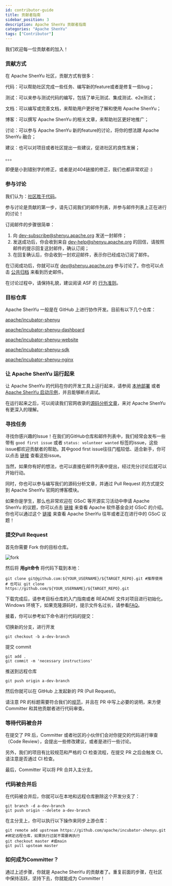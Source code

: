 ```yaml
---
id: contributor-guide
title: 贡献者指南
sidebar_position: 3
description: Apache ShenYu 贡献者指南
categories: "Apache ShenYu"
tags: ["Contributor"]
---
```


我们欢迎每一位贡献者的加入！

### 贡献方式

在 Apache ShenYu 社区，贡献方式有很多：

代码：可以帮助社区完成一些任务、编写新的feature或者是修复一些bug；

测试：可以来参与测试代码的编写，包括了单元测试、集成测试、e2e测试；

文档：可以编写或完善文档，来帮助用户更好地了解和使用 Apache ShenYu；

博客：可以撰写 Apache ShenYu 的相关文章，来帮助社区更好地推广；

讨论：可以参与 Apache ShenYu 新的feature的讨论，将你的想法跟 Apache ShenYu 融合；

建议：也可以对项目或者社区提出一些建议，促进社区的良性发展；

。。。

即便是小到错别字的修正，或者是对404链接的修正，我们也都非常欢迎 :)

### 参与讨论

我们认为：[社区胜于代码](https://www.apache.org/theapacheway/index.html)。

参与讨论是贡献的第一步，请先订阅我们的邮件列表，并参与邮件列表上正在进行的讨论！

订阅邮件的步骤很简单：

1. 向 [dev-subscribe@shenyu.apache.org](mailto:dev-subscribe@shenyu.apache.org) 发送一封邮件；
2. 发送成功后，你会收到来自 [dev-help@shenyu.apache.org](mailto:dev-help@shenyu.apache.org) 的回信，请按照邮件的提示回复这封邮件，确认订阅；
3. 在回复确认后，你会收到一封欢迎邮件，表示你已经成功订阅了邮件。

在订阅成功后，你就可以在 [dev@shenyu.apache.org](mailto:dev@shenyu.apache.org) 参与讨论了。你也可以点击 [公共归档](https://lists.apache.org/list.html?dev@shenyu.apache.org) 来看到历史邮件。

在讨论过程中，请保持礼貌，建议阅读 ASF 的 [行为准则](https://www.apache.org/foundation/policies/conduct.html)。

### 目标仓库

Apache ShenYu 一般是在 GitHub 上进行协作开发。目前有以下几个仓库：

[apache/incubator-shenyu](https://github.com/apache/incubator-shenyu)

[apache/incubator-shenyu-dashboard](https://github.com/apache/incubator-shenyu-dashboard)

[apache/incubator-shenyu-website](https://github.com/apache/incubator-shenyu-website)

[apache/incubator-shenyu-sdk](https://github.com/apache/incubator-shenyu-sdk)

[apache/incubator-shenyu-nginx](https://github.com/apache/incubator-shenyu-nginx)

### 让 Apache ShenYu 运行起来

让 Apache ShenYu 的代码在你的开发工具上运行起来，请参阅 [本地部署](../docs/next/deployment/deployment-local) 或者 [Apache ShenYu 启动示例](../blog/Start-SourceCode-Analysis-Start-Demo)，并且能够断点调试。

在运行起来之后，可以阅读我们官网收录的[源码分析文章](../blog)，来对 Apache ShenYu 有更深入的理解。

### 寻找任务

寻找你感兴趣的Issue！在我们的GitHub仓库和邮件列表中，我们经常会发布一些带有 `good first issue` 或者 `status: volunteer wanted` 标签的issue，这些issue都欢迎贡献者的帮助。其中good first issue往往门槛较低、适合新手，你可以点击 [链接](https://github.com/apache/incubator-shenyu/issues?q=is%3Aopen+is%3Aissue+label%3A%22good+first+issue%22%2C%22status%3A+volunteer+wanted%22) 查看这些issue。

当然，如果你有好的想法，也可以直接在邮件列表中提出，经过充分讨论后就可以开始行动。

同时，你也可以参与编写我们的源码分析文章，并通过 Pull Request 的方式提交到 Apache ShenYu 官网的博客模块。

如果你是学生，那么也非常欢迎在 GSoC 等开源实习活动中申请 Apache ShenYu 的议题，你可以点击 [链接](https://community.apache.org/gsoc.html) 来查看 Apache 软件基金会对 GSoC 的介绍。你也可以通过这个 [链接](https://github.com/apache/incubator-shenyu/issues?q=is%3Aopen+is%3Aissue+label%3Agsoc) 来查看 Apache ShenYu 往年或者正在进行中的 GSoC 议题！

### 提交Pull Request

首先你需要 Fork 你的目标仓库。

![fork](/img/community/fork.png)

然后将 **用git命令** 将代码下载到本地：

```shell
git clone git@github.com:${YOUR_USERNAME}/${TARGET_REPO}.git #推荐使用
# 也可以 git clone https://github.com/${YOUR_USERNAME}/${TARGET_REPO}.git
```

下载完成后，请参考目标仓库的入门指南或者 README 文件对项目进行初始化。Windows 环境下，如果克隆源码时，提示文件名过长，请参看[FAQ](./12-faq)。

接着，你可以参考如下命令进行代码的提交：

切换新的分支，进行开发

```shell
git checkout -b a-dev-branch
```

提交 commit

```shell
git add .
git commit -m 'necessary instructions'
```

推送到远程仓库

```shell
git push origin a-dev-branch
```

然后你就可以在 GitHub 上发起新的 PR (Pull Request)。

请注意 PR 的标题需要符合我们的[规范](./2-issue-pr.md)，并且在 PR 中写上必要的说明，来方便 Committer 和其他贡献者进行代码审查。

### 等待代码被合并

在提交了 PR 后，Committer 或者社区的小伙伴们会对你提交的代码进行审查（Code Review），会提出一些修改建议，或者是进行一些讨论。

另外，我们的项目有比较规范和严格的 CI 检查流程，在提交 PR 之后会触发 CI，请注意是否通过 CI 检查。

最后，Committer 可以将 PR 合并入主分支。

### 代码被合并后

在代码被合并后，你就可以在本地和远程仓库删除这个开发分支了：

```shell
git branch -d a-dev-branch
git push origin --delete a-dev-branch
```

在主分支上，你可以执行以下操作来同步上游仓库：

```shell
git remote add upstream https://github.com/apache/incubator-shenyu.git #绑定远程仓库，如果执行过就不需要再执行
git checkout master #或main
git pull upsteam master
```

### 如何成为Committer？

通过上述步骤，你就是 Apache ShenYu 的贡献者了。重复前面的步骤，在社区中保持活跃，坚持下去，你就能成为 Committer！
